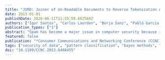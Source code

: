 ```yaml
---
title: "JURD: Joiner of Un-Readable Documents to Reverse Tokenization Attacks to Content-based Spam Filters"
date: 2013-01-01
publishDate: 2020-06-11T11:55:59.662569Z
authors: ["Igor Santos", "Carlos Laorden", "Borja Sanz", "Pablo García Bringas"]
publication_types: ["1"]
abstract: "Spam has become a major issue in computer security because it is a channel for threats such as computer viruses, worms and phishing. More than 85% of received e-mails are spam. Historical approaches to combating these messages, including simple techniques like sender blacklisting or the use of e-mail signatures, are no longer completely reliable. Many current solutions feature machine-learning algorithms trained using statistical representations of the terms that most commonly appear in such e-mails. However, there are attacks that can subvert the filtering capabilities of these methods. Tokenization attacks, in particular, insert characters that create divisions within words, causing incorrect representations of e-mails. In this paper, we introduce a new method that reverses the effects of tokenization attacks. Our method processes e-mails iteratively by considering possible words, starting from the first token and compares the word candidates with a common dictionary to which spam words have been previously added. We provide an empirical study of how tokenization attacks affect the filtering capability of a Bayesian classifier and we show that our method can reverse the effects of tokenization attacks."
featured: false
publication: "*Consumer Communications and Networking Conference (CCNC), 2013 IEEE*"
tags: ["security of data", "pattern classification", "bayes methods", "information filters", "unsolicited e-mail", "machine learning"]
doi: "10.1109/CCNC.2013.6488455"
---
```


